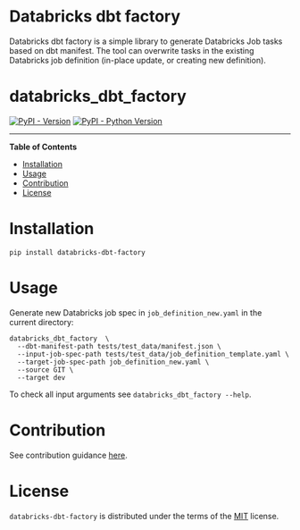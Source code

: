 Databricks dbt factory
===

Databricks dbt factory is a simple library to generate Databricks Job tasks based on dbt manifest.
The tool can overwrite tasks in the existing Databricks job definition (in-place update, or creating new definition).

# databricks_dbt_factory

[![PyPI - Version](https://img.shields.io/pypi/v/databricks-dbt-factory.svg)](https://pypi.org/project/databricks-dbt-factory)
[![PyPI - Python Version](https://img.shields.io/pypi/pyversions/databricks-dbt-factory.svg)](https://pypi.org/project/databricks-dbt-factory)

-----

**Table of Contents**

- [Installation](#installation)
- [Usage](#usage)
- [Contribution](#contribution)
- [License](#license)

# Installation

```shell
pip install databricks-dbt-factory
```

# Usage

Generate new Databricks job spec in `job_definition_new.yaml` in the current directory:
```shell
databricks_dbt_factory  \
  --dbt-manifest-path tests/test_data/manifest.json \
  --input-job-spec-path tests/test_data/job_definition_template.yaml \
  --target-job-spec-path job_definition_new.yaml \
  --source GIT \
  --target dev
```

To check all input arguments see `databricks_dbt_factory --help`.

# Contribution

See contribution guidance [here](CONTRIBUTING.md).

# License

`databricks-dbt-factory` is distributed under the terms of the [MIT](https://spdx.org/licenses/MIT.html) license.
